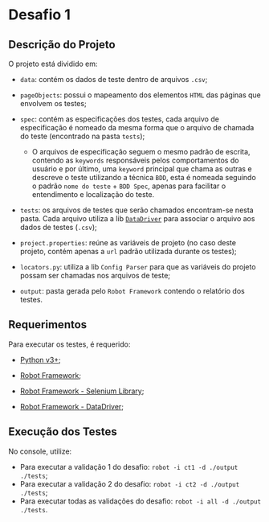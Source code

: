 # Desafio 1

## Descrição do Projeto

O projeto está dividido em:

- `data`: contém os dados de teste dentro de arquivos `.csv`;

- `pageObjects`: possui o mapeamento dos elementos `HTML` das páginas que envolvem os testes;

- `spec`: contém as especificações dos testes, cada arquivo de especificação é nomeado da mesma forma que o arquivo de chamada do teste (encontrado na pasta `tests`);
  - O arquivos de especificação seguem o mesmo padrão de escrita, contendo as `keywords` responsáveis pelos comportamentos do usuário e por último, uma `keyword` principal que chama as outras e descreve o teste utilizando a técnica `BDD`, esta é nomeada seguindo o padrão `nome do teste` + `BDD Spec`, apenas para facilitar o entendimento e localização do teste.

- `tests`: os arquivos de testes que serão chamados encontram-se nesta pasta. Cada arquivo utiliza a lib [`DataDriver`](https://github.com/Snooz82/robotframework-datadriver) para associar o arquivo aos dados de testes (`.csv`);

- `project.properties`: reúne as variáveis de projeto (no caso deste projeto, contém apenas a `url` padrão utilizada durante os testes);

- `locators.py`: utiliza a lib `Config Parser` para que as variáveis do projeto possam ser chamadas nos arquivos de teste;

- `output`: pasta gerada pelo `Robot Framework` contendo o relatório dos testes.

## Requerimentos

Para executar os testes, é requerido:

- [Python v3+](https://www.python.org/downloads/);

- [Robot Framework](https://robotframework.org/?tab=1#getting-started);

- [Robot Framework - Selenium Library](https://github.com/robotframework/SeleniumLibrary/#installation);

- [Robot Framework - DataDriver](https://github.com/Snooz82/robotframework-datadriver#installation);

## Execução dos Testes

No console, utilize:

- Para executar a validação 1 do desafio: `robot -i ct1 -d ./output ./tests`;
- Para executar a validação 2 do desafio: `robot -i ct2 -d ./output ./tests`;
- Para executar todas as validações do desafio: `robot -i all -d ./output ./tests`.

